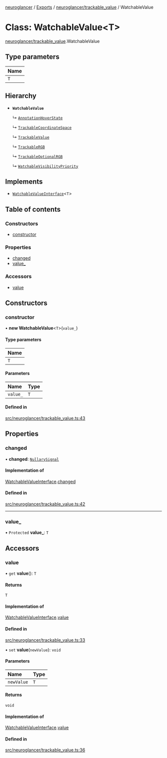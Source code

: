 [neuroglancer](../README.md) / [Exports](../modules.md) / [neuroglancer/trackable\_value](../modules/neuroglancer_trackable_value.md) / WatchableValue

# Class: WatchableValue<T\>

[neuroglancer/trackable_value](../modules/neuroglancer_trackable_value.md).WatchableValue

## Type parameters

| Name |
| :------ |
| `T` |

## Hierarchy

- **`WatchableValue`**

  ↳ [`AnnotationHoverState`](neuroglancer_annotation_annotation_layer_state.AnnotationHoverState.md)

  ↳ [`TrackableCoordinateSpace`](neuroglancer_coordinate_transform.TrackableCoordinateSpace.md)

  ↳ [`TrackableValue`](neuroglancer_trackable_value.TrackableValue.md)

  ↳ [`TrackableRGB`](neuroglancer_util_color.TrackableRGB.md)

  ↳ [`TrackableOptionalRGB`](neuroglancer_util_color.TrackableOptionalRGB.md)

  ↳ [`WatchableVisibilityPriority`](neuroglancer_visibility_priority_frontend.WatchableVisibilityPriority.md)

## Implements

- [`WatchableValueInterface`](../interfaces/neuroglancer_trackable_value.WatchableValueInterface.md)<`T`\>

## Table of contents

### Constructors

- [constructor](neuroglancer_trackable_value.WatchableValue.md#constructor)

### Properties

- [changed](neuroglancer_trackable_value.WatchableValue.md#changed)
- [value\_](neuroglancer_trackable_value.WatchableValue.md#value_)

### Accessors

- [value](neuroglancer_trackable_value.WatchableValue.md#value)

## Constructors

### constructor

• **new WatchableValue**<`T`\>(`value_`)

#### Type parameters

| Name |
| :------ |
| `T` |

#### Parameters

| Name | Type |
| :------ | :------ |
| `value_` | `T` |

#### Defined in

[src/neuroglancer/trackable_value.ts:43](https://github.com/ActiveBrainAtlas2/neuroglancer/blob/034b457d/src/neuroglancer/trackable_value.ts#L43)

## Properties

### changed

• **changed**: [`NullarySignal`](neuroglancer_util_signal.NullarySignal.md)

#### Implementation of

[WatchableValueInterface](../interfaces/neuroglancer_trackable_value.WatchableValueInterface.md).[changed](../interfaces/neuroglancer_trackable_value.WatchableValueInterface.md#changed)

#### Defined in

[src/neuroglancer/trackable_value.ts:42](https://github.com/ActiveBrainAtlas2/neuroglancer/blob/034b457d/src/neuroglancer/trackable_value.ts#L42)

___

### value\_

• `Protected` **value\_**: `T`

## Accessors

### value

• `get` **value**(): `T`

#### Returns

`T`

#### Implementation of

[WatchableValueInterface](../interfaces/neuroglancer_trackable_value.WatchableValueInterface.md).[value](../interfaces/neuroglancer_trackable_value.WatchableValueInterface.md#value)

#### Defined in

[src/neuroglancer/trackable_value.ts:33](https://github.com/ActiveBrainAtlas2/neuroglancer/blob/034b457d/src/neuroglancer/trackable_value.ts#L33)

• `set` **value**(`newValue`): `void`

#### Parameters

| Name | Type |
| :------ | :------ |
| `newValue` | `T` |

#### Returns

`void`

#### Implementation of

[WatchableValueInterface](../interfaces/neuroglancer_trackable_value.WatchableValueInterface.md).[value](../interfaces/neuroglancer_trackable_value.WatchableValueInterface.md#value)

#### Defined in

[src/neuroglancer/trackable_value.ts:36](https://github.com/ActiveBrainAtlas2/neuroglancer/blob/034b457d/src/neuroglancer/trackable_value.ts#L36)
